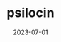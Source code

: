 ---
title: "psilocin"
cc-type: hashtag
date: 2023-07-01
hashtag: psilocin
related:
  - psilocybin
tags:
  - Schedule I
  - psychedelic
  - drug
---